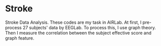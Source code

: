 # Stroke
Stroke Data Analysis.
These codes are my task in AIRLab. At first, I pre-process 27 subjects' data by EEGLab. To process this, I use graph theory. Then I measure the correlation between the subject effective score and graph feature.
